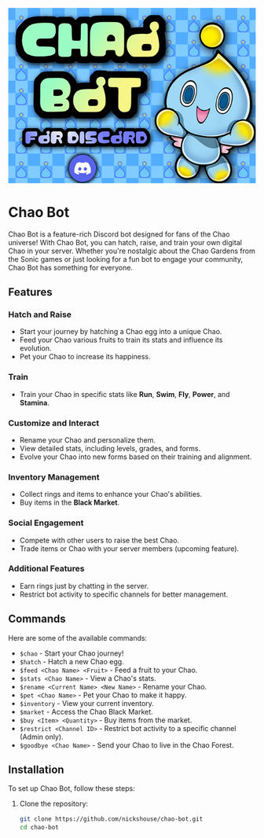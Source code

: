 ![alt text](https://github.com/nickshouse/chao-bot/blob/main/chao_bot.png)

# Chao Bot

Chao Bot is a feature-rich Discord bot designed for fans of the Chao universe! With Chao Bot, you can hatch, raise, and train your own digital Chao in your server. Whether you're nostalgic about the Chao Gardens from the Sonic games or just looking for a fun bot to engage your community, Chao Bot has something for everyone.

## Features

### Hatch and Raise
- Start your journey by hatching a Chao egg into a unique Chao.
- Feed your Chao various fruits to train its stats and influence its evolution.
- Pet your Chao to increase its happiness.

### Train
- Train your Chao in specific stats like **Run**, **Swim**, **Fly**, **Power**, and **Stamina**.

### Customize and Interact
- Rename your Chao and personalize them.
- View detailed stats, including levels, grades, and forms.
- Evolve your Chao into new forms based on their training and alignment.

### Inventory Management
- Collect rings and items to enhance your Chao's abilities.
- Buy items in the **Black Market**.

### Social Engagement
- Compete with other users to raise the best Chao.
- Trade items or Chao with your server members (upcoming feature).

### Additional Features
- Earn rings just by chatting in the server.
- Restrict bot activity to specific channels for better management.

## Commands

Here are some of the available commands:

- `$chao` - Start your Chao journey!
- `$hatch` - Hatch a new Chao egg.
- `$feed <Chao Name> <Fruit>` - Feed a fruit to your Chao.
- `$stats <Chao Name>` - View a Chao's stats.
- `$rename <Current Name> <New Name>` - Rename your Chao.
- `$pet <Chao Name>` - Pet your Chao to make it happy.
- `$inventory` - View your current inventory.
- `$market` - Access the Chao Black Market.
- `$buy <Item> <Quantity>` - Buy items from the market.
- `$restrict <Channel ID>` - Restrict bot activity to a specific channel (Admin only).
- `$goodbye <Chao Name>` - Send your Chao to live in the Chao Forest.

## Installation

To set up Chao Bot, follow these steps:

1. Clone the repository:
   ```bash
   git clone https://github.com/nickshouse/chao-bot.git
   cd chao-bot
